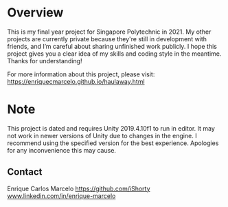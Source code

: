 # Overview
This is my final year project for Singapore Polytechnic in 2021. My other projects are currently private because they're still in development with friends, and I’m careful about sharing unfinished work publicly. I hope this project gives you a clear idea of my skills and coding style in the meantime. Thanks for understanding!

For more information about this project, please visit: https://enriquecmarcelo.github.io/haulaway.html

# Note
This project is dated and requires Unity 2019.4.10f1 to run in editor. It may not work in newer versions of Unity due to changes in the engine. I recommend using the specified version for the best experience. Apologies for any inconvenience this may cause.

## Contact
Enrique Carlos Marcelo
https://github.com/iShorty
www.linkedin.com/in/enrique-marcelo